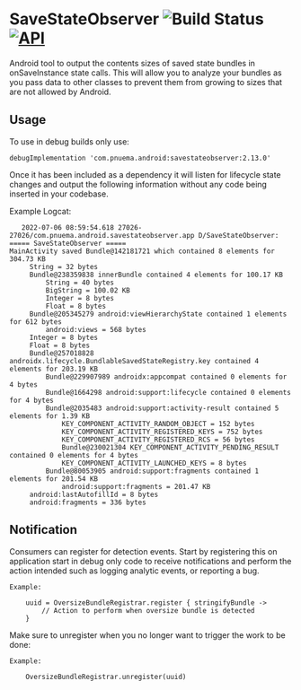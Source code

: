 # SaveStateObserver  ![Build Status](https://github.com/barnhill/SaveStateObserver/workflows/Android%20CI/badge.svg) [![API](https://img.shields.io/badge/API-19%2B-brightgreen.svg?style=flat)](https://android-arsenal.com/api?level=19)
Android tool to output the contents sizes of saved state bundles in onSaveInstance state calls.  This will allow you to analyze your bundles as you pass data to other classes to prevent them from growing to sizes that are not allowed by Android.

## Usage
To use in debug builds only use:
```Gradle
debugImplementation 'com.pnuema.android:savestateobserver:2.13.0'
```
Once it has been included as a dependency it will listen for lifecycle state changes and output the following information without any code being inserted in your codebase.

   Example Logcat:

       2022-07-06 08:59:54.618 27026-27026/com.pnuema.android.savestateobserver.app D/SaveStateObserver: ===== SaveStateObserver =====
    MainActivity saved Bundle@142181721 which contained 8 elements for 304.73 KB
         String = 32 bytes
         Bundle@238359838 innerBundle contained 4 elements for 100.17 KB
             String = 40 bytes
             BigString = 100.02 KB
             Integer = 8 bytes
             Float = 8 bytes
         Bundle@205345279 android:viewHierarchyState contained 1 elements for 612 bytes
             android:views = 568 bytes
         Integer = 8 bytes
         Float = 8 bytes
         Bundle@257018828 androidx.lifecycle.BundlableSavedStateRegistry.key contained 4 elements for 203.19 KB
             Bundle@229907989 androidx:appcompat contained 0 elements for 4 bytes
             Bundle@1664298 android:support:lifecycle contained 0 elements for 4 bytes
             Bundle@2035483 android:support:activity-result contained 5 elements for 1.39 KB
                 KEY_COMPONENT_ACTIVITY_RANDOM_OBJECT = 152 bytes
                 KEY_COMPONENT_ACTIVITY_REGISTERED_KEYS = 752 bytes
                 KEY_COMPONENT_ACTIVITY_REGISTERED_RCS = 56 bytes
                 Bundle@230021304 KEY_COMPONENT_ACTIVITY_PENDING_RESULT contained 0 elements for 4 bytes
                 KEY_COMPONENT_ACTIVITY_LAUNCHED_KEYS = 8 bytes
             Bundle@80053905 android:support:fragments contained 1 elements for 201.54 KB
                 android:support:fragments = 201.47 KB
         android:lastAutofillId = 8 bytes
         android:fragments = 336 bytes

## Notification
Consumers can register for detection events. Start by registering this on application start in debug
only code to receive notifications and perform the action intended such as logging analytic events,
or reporting a bug.

    Example:

        uuid = OversizeBundleRegistrar.register { stringifyBundle ->
            // Action to perform when oversize bundle is detected
        }

Make sure to unregister when you no longer want to trigger the work to be done:

    Example:
    
        OversizeBundleRegistrar.unregister(uuid)

